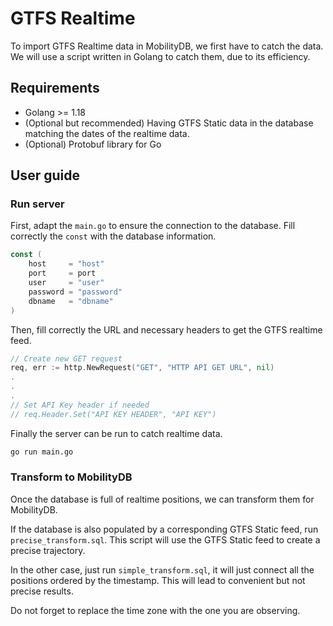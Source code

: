 # GTFS Realtime


To import GTFS Realtime data in MobilityDB, we first have to catch the data. We will use a script written in Golang to catch them, due to its efficiency.

## Requirements
- Golang >= 1.18
- (Optional but recommended) Having GTFS Static data in the database matching the dates of the realtime data.
- (Optional) Protobuf library for Go

## User guide

### Run server

First, adapt the <code>main.go</code> to ensure the connection to the database. Fill correctly the <code>const</code> with the database information.

```go
const (
    host     = "host"
    port     = port
    user     = "user"
    password = "password"
    dbname   = "dbname"
)
```

Then, fill correctly the URL and necessary headers to get the GTFS realtime feed.

```go
// Create new GET request
req, err := http.NewRequest("GET", "HTTP API GET URL", nil)
.
.
.
// Set API Key header if needed
// req.Header.Set("API KEY HEADER", "API KEY")
```

Finally the server can be run to catch realtime data.

```bash
go run main.go
```

### Transform to MobilityDB

Once the database is full of realtime positions, we can transform them for MobilityDB.

If the database is also populated by a corresponding GTFS Static feed, run <code>precise_transform.sql</code>. This script will use the GTFS Static feed to create a precise trajectory.

In the other case, just run <code>simple_transform.sql</code>, it will just connect all the positions ordered by the timestamp. This will lead to convenient but not precise results.

Do not forget to replace the time zone with the one you are observing.


